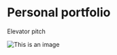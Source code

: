 # Personal portfolio


Elevator pitch

![This is an image](D:\CS_260\CS260_StartUp_New\start_up.jpeg)

